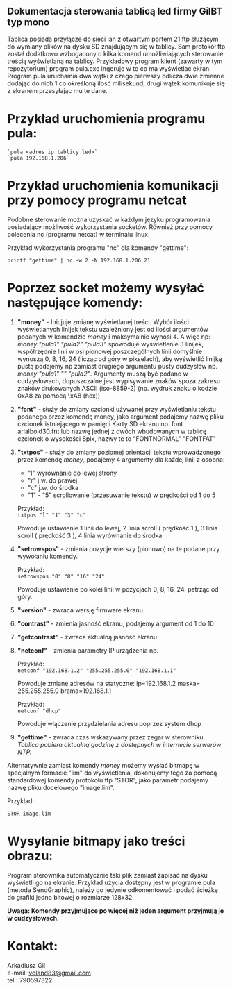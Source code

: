﻿## Dokumentacja sterowania tablicą led firmy GilBT typ mono

Tablica posiada przyłącze do sieci lan z otwartym portem 21 ftp służącym do wymiany plików na dysku SD znajdującym się w tablicy. Sam protokół ftp został dodatkowo wzbogacony o kilka komend umożliwiających sterowanie treścią wyświetlaną na tablicy.  Przykładowy program klient (zawarty w tym repozytorium) program pula.exe ingeruje w to co ma wyświetlać ekran. Program pula uruchamia dwa wątki z czego pierwszy odlicza dwie zmienne dodając do nich 1 co określoną ilość milisekund, drugi wątek komunikuje się z ekranem przesyłając mu te dane.

# Przykład uruchomienia programu pula:

	`pula <adres ip tablicy led>`
	`pula 192.168.1.206`


# Przykład uruchomienia komunikacji przy pomocy programu netcat
Podobne sterowanie można uzyskać w każdym języku programowania posiadający możliwość wykorzystania socketów. Również przy pomocy polecenia nc (programu netcat) w terminalu linux.

Przykład wykorzystania programu "nc" dla komendy "gettime":

`printf "gettime" | nc -w 2 -N 192.168.1.206 21`

	

# Poprzez socket możemy wysyłać następujące komendy:

1. **"money"** - Inicjuje zmianę wyświetlanej treści. Wybór ilości wyświetlanych linijek tekstu uzależniony jest od ilości argumentów podanych w komendzie *money* i maksymalnie wynosi 4. A więc np: *money "pula1" "pula2" "pula3"* spowoduje wyświetlenie 3 linijek, współrzędnie linii w osi pionowej poszczególnych linii domyślnie wynoszą 0, 8, 16, 24 (licząc od góry w pikselach), aby wyświetlić linijkę pustą podajemy np zamiast drugiego argumentu pusty cudzysłów np. *money "pula1" "" "pula2"*. Argumenty muszą być podane w cudzysłowach, dopuszczalne jest wypisywanie znaków spoza zakresu znaków drukowanych ASCII (iso-8859-2) (np. wydruk znaku o kodzie 0xA8 za pomocą \xA8 (hex))

1. **"font"** - służy do zmiany czcionki używanej przy wyświetlaniu tekstu podanego przez komendę money, jako argument podajemy nazwę pliku czcionek istniejącego w pamięci Karty SD ekranu np. font arialbold30.fnt lub nazwę jednej z dwóch wbudowanych w tablicę czcionek o wysokości 8pix, nazwy te to "FONTNORMAL" "FONTFAT"

1. **"txtpos"** - służy do zmiany poziomej orientacji tekstu wprowadzonego przez komendę *money*, podajemy 4 argumenty dla każdej linii z osobna: 

   - "l" wyrównanie do lewej strony
   - "r" j.w. do prawej
   - "c" j.w. do środka
   - "1" - "5" scrollowanie (przesuwanie tekstu) w prędkości od 1 do 5

	Przykład:  
	`txtpos "l" "1" "3" "c"`  

	Powoduje ustawienie 1 linii do lewej, 2 linia scroll ( prędkość 1 ), 3 linia scroll ( prędkość 3 ), 4 linia wyrównanie do środka


1. **"setrowspos"** - zmienia pozycje wierszy (pionowo) na te podane przy wywołaniu komendy.

	Przykład:  
	`setrowspos "0" "8" "16" "24"`  

	Powoduje ustawienie po kolei linii w pozycjach 0, 8, 16, 24. patrząc od góry.

1. **"version"** - zwraca wersję firmware ekranu.

1. **"contrast"** - zmienia jasność ekranu, podajemy argument od 1 do 10

1. **"getcontrast"** - zwraca aktualną jasność ekranu

1. **"netconf"** - zmienia parametry IP urządzenia np.

	Przykład:  
	`netconf "192.168.1.2" "255.255.255.0" "192.168.1.1"`  

	Powoduje zmianę adresów na statyczne: ip=192.168.1.2 maska= 255.255.255.0 brama=192.168.1.1  

	Przykład:  
	`netconf "dhcp"`

	Powoduje włączenie przydzielania adresu poprzez system dhcp

1. **"gettime"** - zwraca czas wskazywany przez zegar w sterowniku. *Tablica pobiera aktualną godzinę z dostępnych w internecie serwerów NTP.*

Alternatywnie zamiast komendy *money* możemy wysłać bitmapę w specjalnym formacie "lim" do wyświetlenia, dokonujemy tego za pomocą standardowej komendy protokołu ftp "STOR", jako parametr podajemy nazwę pliku docelowego "image.lim".  

Przykład: 

`STOR image.lim`  

# Wysyłanie bitmapy jako treści obrazu:

Program sterownika automatycznie taki plik zamiast zapisać na dysku wyświetli go na ekranie. Przykład użycia dostępny jest w programie pula (metoda SendGraphic), należy go jedynie odkomentować i podać ścieżkę do grafiki jedno bitowej o rozmiarze 128x32.

**Uwaga: Komendy przyjmujące po więcej niż jeden argument przyjmują je w cudzysłowach.**

# Kontakt:

Arkadiusz Gil  
e-mail: voland83@gmail.com  
tel.: 790597322  

